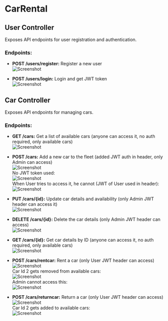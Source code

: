 ﻿# CarRental

## User Controller

Exposes API endpoints for user registration and authentication.

### Endpoints:

- **POST /users/register:** Register a new user  
  ![Screenshot](images/userreg.png)

- **POST /users/login:** Login and get JWT token  
  ![Screenshot](images/userlog.png)

## Car Controller

Exposes API endpoints for managing cars.

### Endpoints:

- **GET /cars:** Get a list of available cars (anyone can access it, no auth required, only available cars)  
  ![Screenshot](images/getcar.png)

- **POST /cars:** Add a new car to the fleet (added JWT auth in header, only Admin can access)  
  ![Screenshot](images/newcar.png)  
  No JWT token used:  
  ![Screenshot](images/newcarunauth.png)  
  When User tries to access it, he cannot (JWT of User used in header):  
  ![Screenshot](images/userrestrict.png)

- **PUT /cars/{id}:** Update car details and availability (only Admin JWT header can access it)  
  ![Screenshot](images/updatecardetails.png)

- **DELETE /cars/{id}:** Delete the car details (only Admin JWT header can access)  
  ![Screenshot](images/deletecar.png)

- **GET /cars/{id}:** Get car details by ID (anyone can access it, no auth required, only available cars)  
  ![Screenshot](images/particularcar.png)

- **POST /cars/rentcar:** Rent a car (only User JWT header can access)  
  ![Screenshot](images/rent1.png)  
  Car Id 2 gets removed from available cars:  
  ![Screenshot](images/rent2.png)  
  Admin cannot access this:  
  ![Screenshot](images/rent3.png)

- **POST /cars/returncar:** Return a car (only User JWT header can access)  
  ![Screenshot](images/return1.png)  
  Car Id 2 gets added to available cars:  
  ![Screenshot](images/return2.png)

